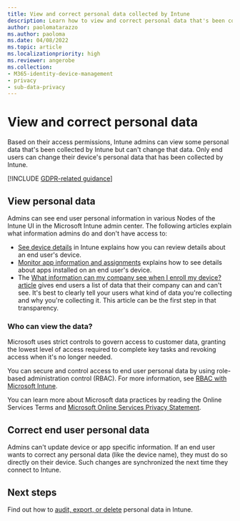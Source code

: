 ```yaml
---
title: View and correct personal data collected by Intune
description: Learn how to view and correct personal data that's been collected by Intune.
author: paolomatarazzo
ms.author: paoloma
ms.date: 04/08/2022
ms.topic: article
ms.localizationpriority: high
ms.reviewer: angerobe
ms.collection:
- M365-identity-device-management
- privacy
- sub-data-privacy
---
```


# View and correct personal data

Based on their access permissions, Intune admins can view some personal data that's been collected by Intune but can't change that data. Only end users can change their device's personal data that has been collected by Intune.

[!INCLUDE [GDPR-related guidance](../includes/gdpr-dsr-and-stp-note.md)]

## View personal data

Admins can see end user personal information in various Nodes of the Intune UI in the Microsoft Intune admin center. The following articles explain what information admins do and don't have access to:

- [See device details](../fundamentals/device-inventory.md) in Intune explains how you can review details about an end user's device.
- [Monitor app information and assignments](../apps/apps-monitor.md) explains how to see details about apps installed on an end user's device.
- The [What information can my company see when I enroll my device? article](../user-help/what-info-can-your-company-see-when-you-enroll-your-device-in-intune.md) gives end users a list of data that their company can and can't see. It's best to clearly tell your users what kind of data you're collecting and why you're collecting it. This article can be the first step in that transparency.

### Who can view the data?

Microsoft uses strict controls to govern access to customer data, granting the lowest level of access required to complete key tasks and revoking access when it's no longer needed.

You can secure and control access to end user personal data by using role-based administration control (RBAC). For more information, see [RBAC with Microsoft Intune](../fundamentals/role-based-access-control.md).

You can learn more about Microsoft data practices by reading the Online Services Terms and [Microsoft Online Services Privacy Statement](https://go.microsoft.com/fwlink/p/?linkid=131004&clcid=0x409).

## Correct end user personal data

Admins can't update device or app specific information. If an end user wants to correct any personal data (like the device name), they must do so directly on their device. Such changes are synchronized the next time they connect to Intune.


## Next steps

Find out how to [audit, export, or delete](privacy-data-audit-export-delete.md) personal data in Intune.